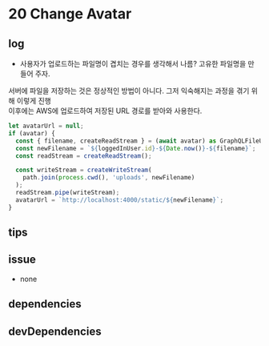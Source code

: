 # 20 Change Avatar

## log

- 사용자가 업로드하는 파일명이 겹치는 경우를 생각해서 나름? 고유한 파일명을 만들어 주자.

서버에 파일을 저장하는 것은 정상적인 방법이 아니다. 그저 익숙해지는 과정을 겪기 위해 이렇게 진행  
이후에는 AWS에 업로드하여 저장된 URL 경로를 받아와 사용한다.

```ts
let avatarUrl = null;
if (avatar) {
  const { filename, createReadStream } = (await avatar) as GraphQLFileUpload;
  const newFilename = `${loggedInUser.id}-${Date.now()}-${filename}`;
  const readStream = createReadStream();

  const writeStream = createWriteStream(
    path.join(process.cwd(), 'uploads', newFilename)
  );
  readStream.pipe(writeStream);
  avatarUrl = `http://localhost:4000/static/${newFilename}`;
}
```

## tips

## issue

- none

## dependencies

## devDependencies
